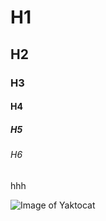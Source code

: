# H1
## H2
### H3
#### H4
##### H5
###### H6
hhh

![Image of Yaktocat](https://octodex.github.com/images/yaktocat.png)
